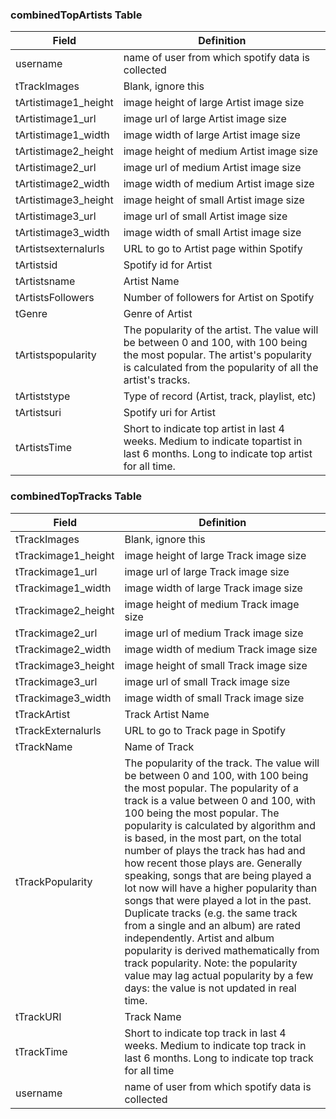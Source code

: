 ### combinedTopArtists Table
| Field                  | Definition   
| -----------------------| ---------------------------------------------------------------------------------------------------------------------------
| username               | name of user from which spotify data is collected
| tTrackImages            | Blank, ignore this
| tArtistimage1_height| image height of large Artist image size
| tArtistimage1_url| image url of large Artist image size
| tArtistimage1_width| image width of large Artist image size
| tArtistimage2_height| image height of medium Artist image size
| tArtistimage2_url| image url of medium Artist image size
| tArtistimage2_width| image width of medium Artist image size
| tArtistimage3_height| image height of small Artist image size
| tArtistimage3_url| image url of small Artist image size
| tArtistimage3_width| image width of small Artist image size
| tArtistsexternalurls| URL to go to Artist page within Spotify
| tArtistsid| Spotify id for Artist
| tArtistsname| Artist Name
| tArtistsFollowers| Number of followers for Artist on Spotify
| tGenre| Genre of Artist
| tArtistspopularity| The popularity of the artist. The value will be between 0 and 100, with 100 being the most popular. The artist's popularity is calculated from the popularity of all the artist's tracks.
| tArtiststype| Type of record (Artist, track, playlist, etc)
| tArtistsuri| Spotify uri for Artist
| tArtistsTime| Short to indicate top artist in last 4 weeks. Medium to indicate topartist in last 6 months. Long to indicate top artist for all time.

### combinedTopTracks Table
| Field                  | Definition   
| -----------------------| ---------------------------------------------------------------------------------------------------------------------------
| tTrackImages| Blank, ignore this
| tTrackimage1_height| image height of large Track image size
| tTrackimage1_url| image url of large Track image size
| tTrackimage1_width| image width of large Track image size
| tTrackimage2_height| image height of medium Track image size
| tTrackimage2_url| image url of medium Track image size
| tTrackimage2_width| image width of medium Track image size
| tTrackimage3_height| image height of small Track image size
| tTrackimage3_url| image url of small Track image size
| tTrackimage3_width| image width of small Track image size
| tTrackArtist| Track Artist Name
| tTrackExternalurls| URL to go to Track page in Spotify
| tTrackName| Name of Track
| tTrackPopularity| The popularity of the track. The value will be between 0 and 100, with 100 being the most popular. The popularity of a track is a value between 0 and 100, with 100 being the most popular. The popularity is calculated by algorithm and is based, in the most part, on the total number of plays the track has had and how recent those plays are. Generally speaking, songs that are being played a lot now will have a higher popularity than songs that were played a lot in the past. Duplicate tracks (e.g. the same track from a single and an album) are rated independently. Artist and album popularity is derived mathematically from track popularity. Note: the popularity value may lag actual popularity by a few days: the value is not updated in real time.
| tTrackURI| Track Name
| tTrackTime| Short to indicate top track in last 4 weeks. Medium to indicate top track in last 6 months. Long to indicate top track for all time
| username| name of user from which spotify data is collected
